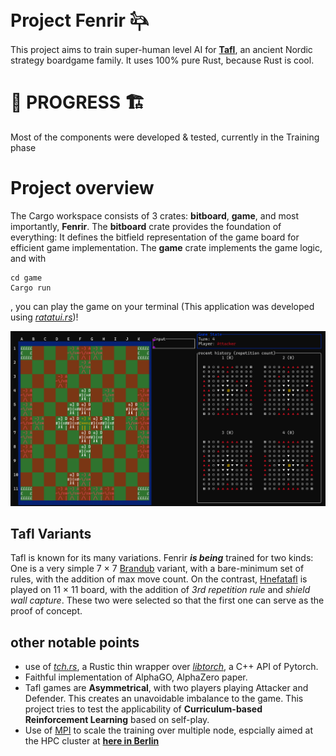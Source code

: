 # Project Fenrir &#x130E7;
This project aims to train super-human level AI for [**Tafl**](https://en.wikipedia.org/wiki/Tafl_games), an ancient Nordic strategy boardgame family. It uses 100% pure Rust, because Rust is cool.

# 👷 PROGRESS 🏗️
Most of the components were developed & tested, currently in the Training phase

# Project overview
The Cargo workspace consists of 3 crates: **bitboard**, **game**, and most importantly, **Fenrir**.
The **bitboard** crate provides the foundation of everything: It defines the bitfield representation of the game board for efficient game implementation.
The **game** crate implements the game logic, and with 
```
cd game
Cargo run
```
, you can play the game on your terminal (This application was developed using [_ratatui.rs_](https://ratatui.rs/))! 
<p align="center">
  <img src="figures/game_tui.png" alt="image from the tui application" width="800">
</p>

## Tafl Variants
Tafl is known for its many variations. Fenrir ___is being___ trained for two kinds: One is a very simple 7 × 7 [Brandub](http://tafl.cyningstan.com/page/171/brandub) variant, with a bare-minimum set of rules, with the addition of max move count. On the contrast, [Hnefatafl](http://www.gamecabinet.com/history/Hnef.html) is played on 11 × 11 board, with the addition of *3rd repetition rule* and *shield wall capture*. These two were selected so that the first one can serve as the proof of concept. 

## other notable points
- use of [_tch.rs_](https://github.com/LaurentMazare/tch-rs), a Rustic thin wrapper over [_libtorch_](https://docs.pytorch.org/cppdocs/), a C++ API of Pytorch.
- Faithful implementation of AlphaGO, AlphaZero paper.
- Tafl games are **Asymmetrical**, with two players playing Attacker and Defender. This creates an unavoidable imbalance to the game. This project tries to test the applicability of **Curriculum-based Reinforcement Learning** based on self-play.
- Use of [MPI](https://github.com/rsmpi/rsmpi) to scale the training over multiple node, espcially aimed at the HPC cluster at [**here in Berlin**](https://www.tu.berlin/en/math)



